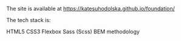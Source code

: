 The site is available at https://katesuhodolska.github.io/foundation/

The tech stack is:

HTML5
CSS3
Flexbox
Sass (Scss)
BEM methodology
